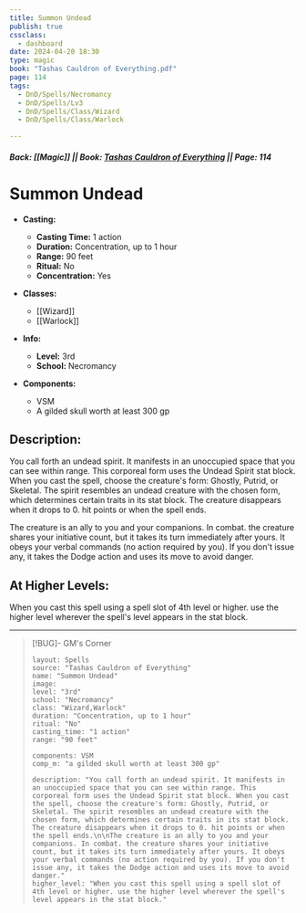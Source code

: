 ```yaml
---
title: Summon Undead
publish: true
cssclass:
  - dashboard
date: 2024-04-20 18:30
type: magic
book: "Tashas Cauldron of Everything.pdf"
page: 114
tags:
  - DnD/Spells/Necromancy
  - DnD/Spells/Lv3
  - DnD/Spells/Class/Wizard
  - DnD/Spells/Class/Warlock

---
```


##### Back: [[Magic]] || Book: [Tashas Cauldron of Everything](https://drive.google.com/drive/folders/1O5bhpYizcIT5xxAoLOuzCRht_PVS7VSG?usp=sharing) || Page: 114

# Summon Undead

- **Casting:**
    - **Casting Time:** 1 action
    - **Duration:** Concentration, up to 1 hour
    - **Range:** 90 feet
    - **Ritual:** No
    - **Concentration:** Yes
- **Classes:**
    - [[Wizard]]
    - [[Warlock]]

- **Info:**
    - **Level:** 3rd
    - **School:** Necromancy
- **Components:**
    - VSM
    - A gilded skull worth at least 300 gp

## Description:
You call forth an undead spirit. It manifests in an unoccupied space that you can see within range. This corporeal form uses the Undead Spirit stat block. When you cast the spell, choose the creature's form: Ghostly, Putrid, or Skeletal. The spirit resembles an undead creature with the chosen form, which determines certain traits in its stat block. The creature disappears when it drops to 0. hit points or when the spell ends.

The creature is an ally to you and your companions. In combat. the creature shares your initiative count, but it takes its turn immediately after yours. It obeys your verbal commands (no action required by you). If you don't issue any, it takes the Dodge action and uses its move to avoid danger.

## At Higher Levels:
When you cast this spell using a spell slot of 4th level or higher. use the higher level wherever the spell's level appears in the stat block.

---

> [!BUG]- GM's Corner
>
> ```statblock
> layout: Spells
> source: "Tashas Cauldron of Everything"
> name: "Summon Undead"
> image: 
> level: "3rd"
> school: "Necromancy"
> class: "Wizard,Warlock"
> duration: "Concentration, up to 1 hour"
> ritual: "No"
> casting_time: "1 action"
> range: "90 feet"
>
> components: VSM
> comp_m: "a gilded skull worth at least 300 gp"
>
> description: "You call forth an undead spirit. It manifests in an unoccupied space that you can see within range. This corporeal form uses the Undead Spirit stat block. When you cast the spell, choose the creature's form: Ghostly, Putrid, or Skeletal. The spirit resembles an undead creature with the chosen form, which determines certain traits in its stat block. The creature disappears when it drops to 0. hit points or when the spell ends.\n\nThe creature is an ally to you and your companions. In combat. the creature shares your initiative count, but it takes its turn immediately after yours. It obeys your verbal commands (no action required by you). If you don't issue any, it takes the Dodge action and uses its move to avoid danger."
> higher_level: "When you cast this spell using a spell slot of 4th level or higher. use the higher level wherever the spell's level appears in the stat block."
> ```
